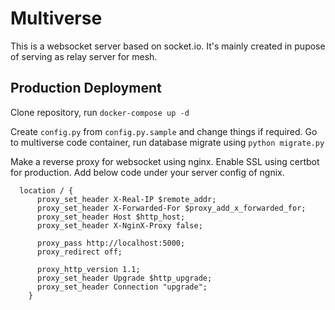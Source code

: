 # Multiverse

This is a websocket server based on socket.io. It's mainly created in pupose of serving as relay server for mesh.

## Production Deployment
Clone repository, run `docker-compose up -d`

Create `config.py` from `config.py.sample` and change things if required.
Go to multiverse code container, run database migrate using `python migrate.py`

Make a reverse proxy for websocket using nginx. Enable SSL using certbot for production.
Add below code under your server config of ngnix.
```
  location / {
      proxy_set_header X-Real-IP $remote_addr;
      proxy_set_header X-Forwarded-For $proxy_add_x_forwarded_for;
      proxy_set_header Host $http_host;
      proxy_set_header X-NginX-Proxy false;

      proxy_pass http://localhost:5000;
      proxy_redirect off;

      proxy_http_version 1.1;
      proxy_set_header Upgrade $http_upgrade;
      proxy_set_header Connection "upgrade";
    }

```
